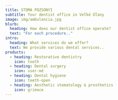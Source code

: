 ```yaml
---
title: STOMA POZSONYI
subtitle: Your dentist office in Veľké Úľany
image: img/ambulancia.jpg
blurb:
  heading: How does our dentist office operate?
  text: "For each procedure.."
intro:
  heading: What services do we offer?
  text: We provide various dental services..
products:
  - heading: Restorative dentistry
    icon: tooth
  - heading: Dental surgery
    icon: user-md
  - heading: Dental hygiene
    icon: teeth-open
  - heading: Aesthetic stomatology & prosthetics
    icon: grimace
---
```

